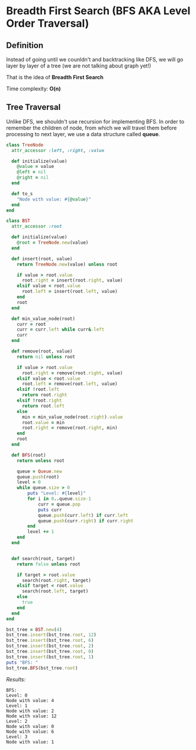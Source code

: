 # Breadth First Search (BFS AKA Level Order Traversal)
## Definition
Instead of going until we counldn't and backtracking like DFS, we will go layer by layer of a tree (we are not talking about graph yet!)

That is the idea of **Breadth First Search**

Time complexity: **O(n)** 
## Tree Traversal
Unlike DFS, we shouldn't use recursion for implementing BFS. In order to remember the children of node, from which we will travel them before processing to next layer, we use a data structure called **queue**.

```ruby
class TreeNode
  attr_accessor :left, :right, :value

  def initialize(value)
    @value = value
    @left = nil
    @right = nil
  end

  def to_s
    "Node with value: #{@value}"
  end
end

class BST
  attr_accessor :root

  def initialize(value)
    @root = TreeNode.new(value)
  end

  def insert(root, value)
    return TreeNode.new(value) unless root

    if value > root.value
      root.right = insert(root.right, value)
    elsif value < root.value
      root.left = insert(root.left, value)
    end
    root
  end

  def min_value_node(root)
    curr = root
    curr = curr.left while curr&.left
    curr
  end

  def remove(root, value)
    return nil unless root

    if value > root.value
      root.right = remove(root.right, value)
    elsif value < root.value
      root.left = remove(root.left, value)
    elsif !root.left
      return root.right
    elsif !root.right
      return root.left
    else
      min = min_value_node(root.right).value
      root.value = min
      root.right = remove(root.right, min)
    end
    root
  end

  def BFS(root)
    return unless root

    queue = Queue.new 
    queue.push(root)
    level = 0 
    while queue.size > 0 
        puts "Level: #{level}"
        for i in 0..queue.size-1 
            curr = queue.pop
            puts curr
            queue.push(curr.left) if curr.left
            queue.push(curr.right) if curr.right
        end
        level += 1
    end
  end


  def search(root, target)
    return false unless root

    if target > root.value
      search(root.right, target)
    elsif target < root.value
      search(root.left, target)
    else
      true
    end
  end
end

bst_tree = BST.new(4)
bst_tree.insert(bst_tree.root, 12)
bst_tree.insert(bst_tree.root, 6)
bst_tree.insert(bst_tree.root, 2)
bst_tree.insert(bst_tree.root, 0)
bst_tree.insert(bst_tree.root, 1)
puts "BFS: "
bst_tree.BFS(bst_tree.root)
```

*Results:*
```
BFS: 
Level: 0
Node with value: 4
Level: 1
Node with value: 2
Node with value: 12
Level: 2
Node with value: 0
Node with value: 6
Level: 3
Node with value: 1
```

